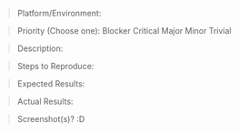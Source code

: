 
>Platform/Environment: 

>Priority (Choose one): 
Blocker
Critical
Major
Minor
Trivial

>Description: 

>Steps to Reproduce:

>Expected Results: 

>Actual Results: 

>Screenshot(s)? :D

